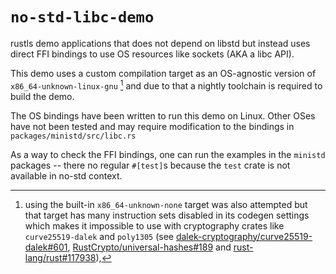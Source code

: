 # `no-std-libc-demo`

rustls demo applications that does not depend on libstd but instead uses direct FFI bindings to use OS resources like sockets (AKA a libc API).

This demo uses a custom compilation target as an OS-agnostic version of `x86_64-unknown-linux-gnu` [^1] and due to that a nightly toolchain is required to build the demo.

The OS bindings have been written to run this demo on Linux.
Other OSes have not been tested and may require modification to the bindings in `packages/ministd/src/libc.rs`

As a way to check the FFI bindings, one can run the examples in the `ministd` packages -- there no regular `#[test]`s because the `test` crate is not available in no-std context.

[^1]: using the built-in `x86_64-unknown-none` target was also attempted but that target has many instruction sets disabled in its codegen settings which makes it impossible to use with cryptography crates like `curve25519-dalek` and `poly1305` (see [dalek-cryptography/curve25519-dalek#601], [RustCrypto/universal-hashes#189] and [rust-lang/rust#117938]),

[dalek-cryptography/curve25519-dalek#601]: https://github.com/dalek-cryptography/curve25519-dalek/issues/601
[RustCrypto/universal-hashes#189]: https://github.com/RustCrypto/universal-hashes/issues/189
[rust-lang/rust#117938]: https://github.com/rust-lang/rust/issues/117938
